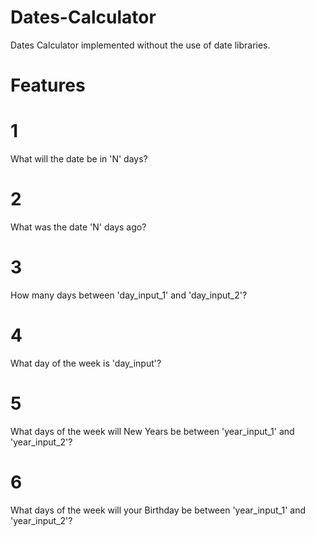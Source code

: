 # Dates-Calculator
Dates Calculator implemented without the use of date libraries.

# Features
# 1
What will the date be in 'N' days?
# 2
What was the date 'N' days ago?
# 3
How many days between 'day_input_1' and 'day_input_2'?
# 4
What day of the week is 'day_input'?
# 5
What days of the week will New Years be between 'year_input_1' and 'year_input_2'?
# 6
What days of the week will your Birthday be between 'year_input_1' and 'year_input_2'? 


